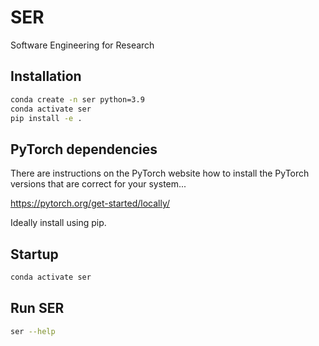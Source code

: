 # SER
Software Engineering for Research

## Installation
```bash
conda create -n ser python=3.9
conda activate ser
pip install -e .
```

## PyTorch dependencies

There are instructions on the PyTorch website how to install the PyTorch versions that are correct for your system...

https://pytorch.org/get-started/locally/

Ideally install using pip.

## Startup
```bash
conda activate ser
``` 

## Run SER
```bash
ser --help
``` 

